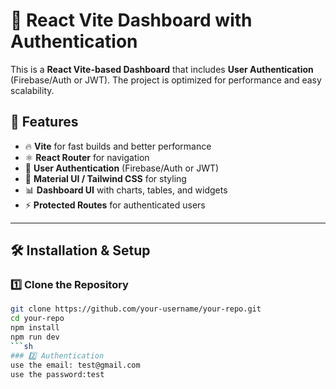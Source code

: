 # 🚀 React Vite Dashboard with Authentication

This is a **React Vite-based Dashboard** that includes **User Authentication** (Firebase/Auth or JWT). The project is optimized for performance and easy scalability.

## 📌 Features

- 🔥 **Vite** for fast builds and better performance
- ⚛ **React Router** for navigation
- 🔑 **User Authentication** (Firebase/Auth or JWT)
- 🎨 **Material UI / Tailwind CSS** for styling
- 📊 **Dashboard UI** with charts, tables, and widgets
- ⚡ **Protected Routes** for authenticated users

---

## 🛠️ Installation & Setup

### 1️⃣ Clone the Repository
```sh
git clone https://github.com/your-username/your-repo.git
cd your-repo
npm install
npm run dev
```sh
### 2️⃣ Authentication
use the email: test@gmail.com
use the password:test

